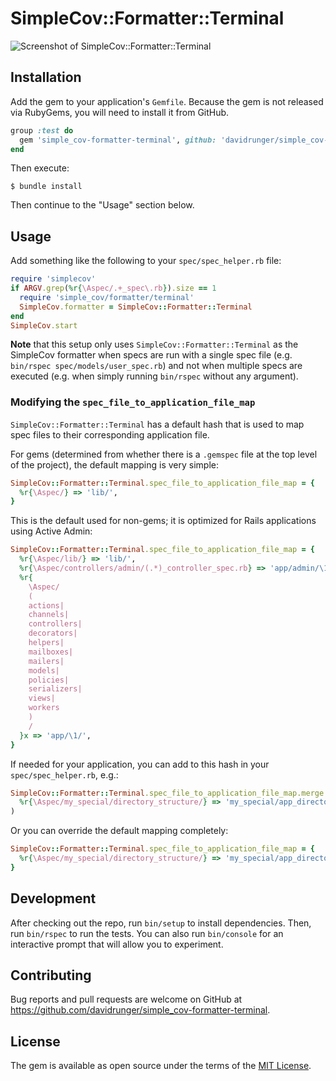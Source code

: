 # SimpleCov::Formatter::Terminal

[//]: # (https://forum.gitlab.com/t/readme-markdown-images-prevent-link/46468/2)
<a>![Screenshot of SimpleCov::Formatter::Terminal](https://user-images.githubusercontent.com/8197963/195740768-e2cbb99d-7cf2-42bf-a178-2f78eb653dd3.png)</a>

## Installation

Add the gem to your application's `Gemfile`. Because the gem is not released via RubyGems, you will
need to install it from GitHub.

```rb
group :test do
  gem 'simple_cov-formatter-terminal', github: 'davidrunger/simple_cov-formatter-terminal'
end
```

Then execute:

```
$ bundle install
```

Then continue to the "Usage" section below.

## Usage

Add something like the following to your `spec/spec_helper.rb` file:

```rb
require 'simplecov'
if ARGV.grep(%r{\Aspec/.+_spec\.rb}).size == 1
  require 'simple_cov/formatter/terminal'
  SimpleCov.formatter = SimpleCov::Formatter::Terminal
end
SimpleCov.start
```

**Note** that this setup only uses `SimpleCov::Formatter::Terminal` as the SimpleCov formatter when
specs are run with a single spec file (e.g. `bin/rspec spec/models/user_spec.rb`) and not when
multiple specs are executed (e.g. when simply running `bin/rspec` without any argument).

### Modifying the `spec_file_to_application_file_map`

`SimpleCov::Formatter::Terminal` has a default hash that is used to map spec files to their
corresponding application file.

For gems (determined from whether there is a `.gemspec` file at the top level of the project), the
default mapping is very simple:

```rb
SimpleCov::Formatter::Terminal.spec_file_to_application_file_map = {
  %r{\Aspec/} => 'lib/',
}
```

This is the default used for non-gems; it is optimized for Rails applications using Active Admin:

```rb
SimpleCov::Formatter::Terminal.spec_file_to_application_file_map = {
  %r{\Aspec/lib/} => 'lib/',
  %r{\Aspec/controllers/admin/(.*)_controller_spec.rb} => 'app/admin/\1.rb',
  %r{
    \Aspec/
    (
    actions|
    channels|
    controllers|
    decorators|
    helpers|
    mailboxes|
    mailers|
    models|
    policies|
    serializers|
    views|
    workers
    )
    /
  }x => 'app/\1/',
}
```

If needed for your application, you can add to this hash in your `spec/spec_helper.rb`, e.g.:

```rb
SimpleCov::Formatter::Terminal.spec_file_to_application_file_map.merge!(
  %r{\Aspec/my_special/directory_structure/} => 'my_special/app_directory/',
)
```

Or you can override the default mapping completely:

```rb
SimpleCov::Formatter::Terminal.spec_file_to_application_file_map = {
  %r{\Aspec/my_special/directory_structure/} => 'my_special/app_directory/',
}
```

## Development

After checking out the repo, run `bin/setup` to install dependencies. Then, run `bin/rspec` to run
the tests. You can also run `bin/console` for an interactive prompt that will allow you to
experiment.

## Contributing

Bug reports and pull requests are welcome on GitHub at
https://github.com/davidrunger/simple_cov-formatter-terminal.

## License

The gem is available as open source under the terms of the [MIT
License](https://opensource.org/licenses/MIT).
